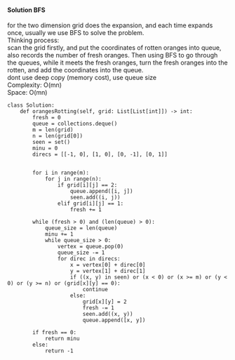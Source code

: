 #### Solution BFS
for the two dimension grid does the expansion, and each time expands once, usually we use BFS to solve the problem. <br />
Thinking process: <br />
scan the grid firstly, and put the coordinates of rotten oranges into queue, also records the number of fresh oranges. Then using BFS to go through the queues, while it meets the fresh oranges, turn the fresh oranges into the rotten, and add the coordinates into the queue. <br />
dont use deep copy (memory cost), use queue size <br />
Complexity: O(mn) <br />
Space: O(mn)

```
class Solution:
    def orangesRotting(self, grid: List[List[int]]) -> int:
        fresh = 0
        queue = collections.deque()
        m = len(grid)
        n = len(grid[0])
        seen = set()
        minu = 0
        direcs = [[-1, 0], [1, 0], [0, -1], [0, 1]]
        
        
        for i in range(m):
            for j in range(n):
                if grid[i][j] == 2:
                    queue.append([i, j])
                    seen.add((i, j))
                elif grid[i][j] == 1:
                    fresh += 1
        
        while (fresh > 0) and (len(queue) > 0):
            queue_size = len(queue)
            minu += 1
            while queue_size > 0:
                vertex = queue.pop(0)
                queue_size -= 1
                for direc in direcs:
                    x = vertex[0] + direc[0]
                    y = vertex[1] + direc[1]
                    if ((x, y) in seen) or (x < 0) or (x >= m) or (y < 0) or (y >= n) or (grid[x][y] == 0):
                        continue
                    else:
                        grid[x][y] = 2
                        fresh -= 1
                        seen.add((x, y))
                        queue.append([x, y])
                        
        if fresh == 0:
            return minu
        else:
            return -1
```